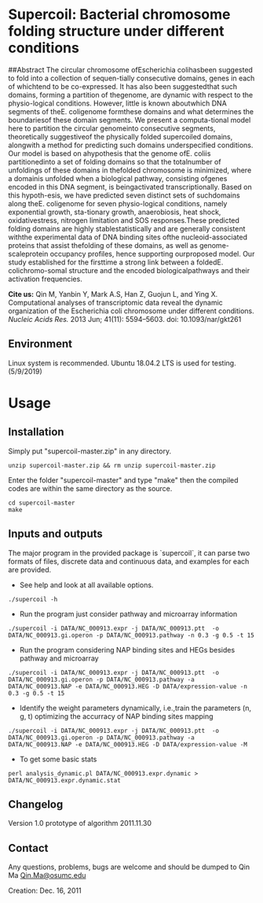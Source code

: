 
# Supercoil: Bacterial chromosome folding structure under different conditions

##Abstract
The circular chromosome ofEscherichia  colihasbeen suggested to fold into a collection of sequen-tially consecutive domains, genes in each of whichtend to be co-expressed. It has also been suggestedthat such domains, forming a partition of thegenome, are dynamic with respect to the physio-logical conditions. However, little is known aboutwhich DNA segments of theE.  coligenome formthese domains and what determines the boundariesof these domain segments. We present a computa-tional model here to partition the circular genomeinto consecutive segments, theoretically suggestiveof the physically folded supercoiled domains, alongwith a method for predicting such domains underspecified conditions. Our model is based on ahypothesis that the genome ofE. coliis partitionedinto a set of folding domains so that the totalnumber of unfoldings of these domains in thefolded chromosome is minimized, where a domainis unfolded when a biological pathway, consisting ofgenes encoded in this DNA segment, is beingactivated transcriptionally. Based on this hypoth-esis, we have predicted seven distinct sets of suchdomains along theE. coligenome for seven physio-logical conditions, namely exponential growth, sta-tionary growth, anaerobiosis, heat shock, oxidativestress, nitrogen limitation and SOS responses.These predicted folding domains are highly stablestatistically  and  are  generally  consistent  withthe experimental data of DNA binding sites ofthe nucleoid-associated proteins that assist thefolding of these domains, as well as genome-scaleprotein occupancy profiles, hence supporting ourproposed model. Our study established for the firsttime a strong link between a foldedE. colichromo-somal  structure  and  the  encoded  biologicalpathways and their activation frequencies.

**Cite us:** Qin M, Yanbin Y, Mark A.S, Han Z, Guojun L, and Ying X. Computational analyses of transcriptomic data reveal the dynamic organization of the Escherichia coli chromosome under different conditions. *Nucleic Acids Res.* 2013 Jun; 41(11): 5594–5603.  doi: 10.1093/nar/gkt261

## Environment
Linux system is recommended.
Ubuntu 18.04.2 LTS is used for testing. (5/9/2019)

# Usage

## Installation

Simply put "supercoil-master.zip" in any directory.

```
unzip supercoil-master.zip && rm unzip supercoil-master.zip
```

Enter the folder "supercoil-master" and type "make" then the compiled codes are within the same directory as the source.

```
cd supercoil-master
make
```


## Inputs and outputs

The major program in the provided package is \`supercoil\`, it can parse two 
formats of files, discrete data and continuous data, and examples for each
are provided. 

- See help and look at all available options.

```
./supercoil -h
```

-  Run the program just consider pathway and microarray information

```
./supercoil -i DATA/NC_000913.expr -j DATA/NC_000913.ptt  -o DATA/NC_000913.gi.operon -p DATA/NC_000913.pathway -n 0.3 -g 0.5 -t 15
```

- Run the program considering NAP binding sites and HEGs besides pathway and microarray

```
./supercoil -i DATA/NC_000913.expr -j DATA/NC_000913.ptt  -o DATA/NC_000913.gi.operon -p DATA/NC_000913.pathway -a DATA/NC_000913.NAP -e DATA/NC_000913.HEG -D DATA/expression-value -n 0.3 -g 0.5 -t 15
```

- Identify the weight parameters dynamically, i.e.,train the parameters (n, g, t) optimizing the accurracy of NAP binding sites mapping

```
./supercoil -i DATA/NC_000913.expr -j DATA/NC_000913.ptt  -o DATA/NC_000913.gi.operon -p DATA/NC_000913.pathway -a DATA/NC_000913.NAP -e DATA/NC_000913.HEG -D DATA/expression-value -M
```

- To get some basic stats

```
perl analysis_dynamic.pl DATA/NC_000913.expr.dynamic > DATA/NC_000913.expr.dynamic.stat
```

## Changelog

Version 1.0
prototype of algorithm
2011.11.30


## Contact

Any questions, problems, bugs are welcome and should be dumped to
Qin Ma <Qin.Ma@osumc.edu>

Creation: Dec. 16, 2011


